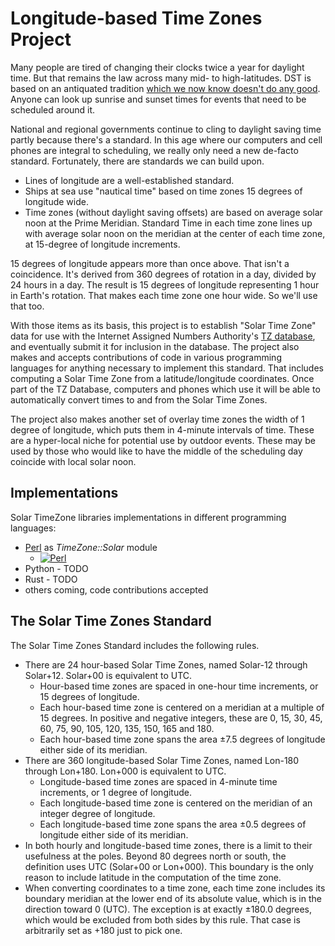 # Longitude-based Time Zones Project
Many people are tired of changing their clocks twice a year for daylight time. But that remains the law across many mid- to high-latitudes. DST is based on an antiquated tradition [which we now know doesn't do any good](https://www.webmd.com/sleep-disorders/news/20211105/harmful-effects-of-daylight-savings). Anyone can look up sunrise and sunset times for events that need to be scheduled around it.

National and regional governments continue to cling to daylight saving time partly because there's a standard. In this age where our computers and cell phones are integral to scheduling, we really only need a new de-facto standard. Fortunately, there are standards we can build upon.
* Lines of longitude are a well-established standard.
* Ships at sea use "nautical time" based on time zones 15 degrees of longitude wide.
* Time zones (without daylight saving offsets) are based on average solar noon at the Prime Meridian. Standard Time in each time zone lines up with average solar noon on the meridian at the center of each time zone, at 15-degree of longitude increments.

15 degrees of longitude appears more than once above. That isn't a coincidence. It's derived from 360 degrees of rotation in a day, divided by 24 hours in a day. The result is 15 degrees of longitude representing 1 hour in Earth's rotation. That makes each time zone one hour wide. So we'll use that too.

With those items as its basis, this project is to establish "Solar Time Zone" data for use with the Internet Assigned Numbers Authority's [TZ database](https://www.iana.org/time-zones), and eventually submit it for inclusion in the database. The project also makes and accepts contributions of code in various programming languages for anything necessary to implement this standard. That includes computing a Solar Time Zone from a latitude/longitude coordinates. Once part of the TZ Database, computers and phones which use it will be able to automatically convert times to and from the Solar Time Zones.

The project also makes another set of overlay time zones the width of 1 degree of longitude, which puts them in 4-minute intervals of time. These are a hyper-local niche for potential use by outdoor events. These may be used by those who would like to have the middle of the scheduling day coincide with local solar noon. 

## Implementations
Solar TimeZone libraries implementations in different programming languages:
* [Perl](src/perl/) as _TimeZone::Solar_ module
  * [![Perl](https://github.com/ikluft/LongitudeTZ/actions/workflows/test-perl.yml/badge.svg)](https://github.com/ikluft/LongitudeTZ/actions/workflows/test-perl.yml)
* Python - TODO
* Rust - TODO
* others coming, code contributions accepted

## The Solar Time Zones Standard
The Solar Time Zones Standard includes the following rules.
* There are 24 hour-based Solar Time Zones, named Solar-12 through Solar+12. Solar+00 is equivalent to UTC.
  * Hour-based time zones are spaced in one-hour time increments, or 15 degrees of longitude.
  * Each hour-based time zone is centered on a meridian at a multiple of 15 degrees. In positive and negative integers, these are 0, 15, 30, 45, 60, 75, 90, 105, 120, 135, 150, 165 and 180.
  * Each hour-based time zone spans the area ±7.5 degrees of longitude either side of its meridian.
* There are 360 longitude-based Solar Time Zones, named Lon-180 through Lon+180. Lon+000 is equivalent to UTC.
  * Longitude-based time zones are spaced in 4-minute time increments, or 1 degree of longitude.
  * Each longitude-based time zone is centered on the meridian of an integer degree of longitude.
  * Each longitude-based time zone spans the area ±0.5 degrees of longitude either side of its meridian.
* In both hourly and longitude-based time zones, there is a limit to their usefulness at the poles. Beyond 80 degrees north or south, the definition uses UTC (Solar+00 or Lon+000). This boundary is the only reason to include latitude in the computation of the time zone.
* When converting coordinates to a time zone, each time zone includes its boundary meridian at the lower end of its absolute value, which is in the direction toward 0 (UTC). The exception is at exactly ±180.0 degrees, which would be excluded from both sides by this rule. That case is arbitrarily set as +180 just to pick one.
